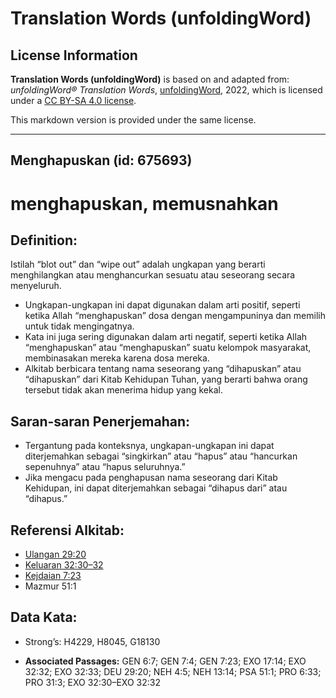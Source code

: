 # Translation Words (unfoldingWord)

## License Information

**Translation Words (unfoldingWord)** is based on and adapted from: _unfoldingWord® Translation Words_, [unfoldingWord](https://unfoldingword.org/utw), 2022, which is licensed under a [CC BY-SA 4.0 license](https://creativecommons.org/licenses/by-sa/4.0/legalcode.en).

This markdown version is provided under the same license.



--------------------------------

## Menghapuskan (id: 675693)

menghapuskan, memusnahkan
=========================

Definition:
-----------

Istilah “blot out” dan “wipe out” adalah ungkapan yang berarti menghilangkan atau menghancurkan sesuatu atau seseorang secara menyeluruh.

* Ungkapan\-ungkapan ini dapat digunakan dalam arti positif, seperti ketika Allah “menghapuskan” dosa dengan mengampuninya dan memilih untuk tidak mengingatnya.
* Kata ini juga sering digunakan dalam arti negatif, seperti ketika Allah “menghapuskan” atau “menghapuskan” suatu kelompok masyarakat, membinasakan mereka karena dosa mereka.
* Alkitab berbicara tentang nama seseorang yang “dihapuskan” atau “dihapuskan” dari Kitab Kehidupan Tuhan, yang berarti bahwa orang tersebut tidak akan menerima hidup yang kekal.

Saran\-saran Penerjemahan:
--------------------------

* Tergantung pada konteksnya, ungkapan\-ungkapan ini dapat diterjemahkan sebagai “singkirkan” atau “hapus” atau “hancurkan sepenuhnya” atau “hapus seluruhnya.”
* Jika mengacu pada penghapusan nama seseorang dari Kitab Kehidupan, ini dapat diterjemahkan sebagai “dihapus dari” atau “dihapus.”

Referensi Alkitab:
------------------

* [Ulangan 29:20](https://ref.ly/Deut29:20)
* [Keluaran 32:30–32](https://ref.ly/Exod32:30-Exod32:32)
* [Kejdaian 7:23](https://ref.ly/Gen7:23)
* Mazmur 51:1

Data Kata:
----------

* Strong’s: H4229, H8045, G18130

* **Associated Passages:** GEN 6:7; GEN 7:4; GEN 7:23; EXO 17:14; EXO 32:32; EXO 32:33; DEU 29:20; NEH 4:5; NEH 13:14; PSA 51:1; PRO 6:33; PRO 31:3; EXO 32:30–EXO 32:32

